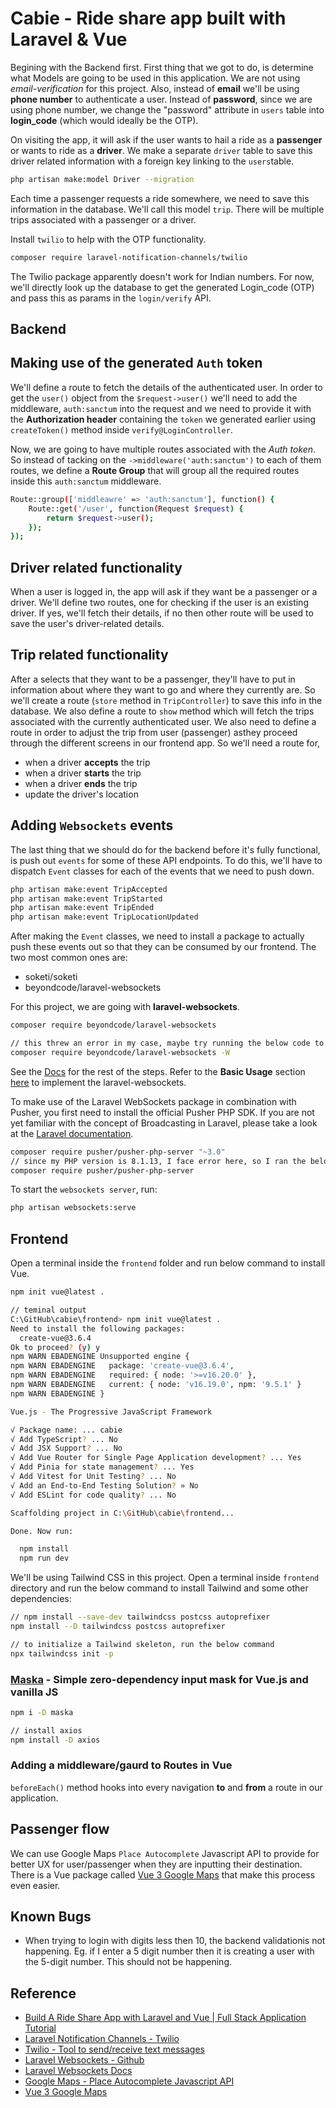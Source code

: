 # Cabie - Ride share app built with Laravel & Vue

Begining with the Backend first. First thing that we got to do, is determine what Models are going to be used in this application.
We are not using *email-verification* for this project. Also, instead of **email** we'll be using **phone number** to authenticate a user. Instead of **password**, since we are using phone number, we change the "password" attribute in `users` table into **login_code** (which would ideally be the OTP).

On visiting the app, it will ask if the user wants to hail a ride as a **passenger** or wants to ride as a **driver**. We make a separate `driver` table to save this driver related information with a foreign key linking to the `users`table.

```bash
php artisan make:model Driver --migration
```

Each time a passenger requests a ride somewhere, we need to save this information in the database. We'll call this model `trip`. There will be multiple trips associated with a passenger or a driver.

Install `twilio` to help with the OTP functionality.

```bash
composer require laravel-notification-channels/twilio
```

The Twilio package apparently doesn't work for Indian numbers. For now, we'll directly look up the database to get the generated Login_code (OTP) and pass this as params in the `login/verify` API.

## Backend

## Making use of the generated `Auth` token

We'll define a route to fetch the details of the authenticated user.
In order to get the `user()` object from the `$request->user()` we'll need to add the middleware, `auth:sanctum` into the request and we need to provide it with the **Authorization header** containing the `token` we generated earlier using `createToken()` method inside `verify@LoginController`.

Now, we are going to have multiple routes associated with the *Auth token*. So instead of tacking on the `->middleware('auth:sanctum')` to each of them routes, we define a **Route Group** that will group all the required routes inside this `auth:sanctum` middleware.

```bash
Route::group(['middleawre' => 'auth:sanctum'], function() {
    Route::get('/user', function(Request $request) {
        return $request->user();
    });
});
```

## Driver related functionality

When a user is logged in, the app will ask if they want be a passenger or a driver. We'll define two routes, one for checking if the user is an existing driver. If yes, we'll fetch their details, if no then other route will be used to save the user's driver-related details.

## Trip related functionality

After a selects that they want to be a passenger, they'll have to put in information about where they want to go and where they currently are. So we'll create a route (`store` method in `TripController`) to save this info in the database.
We also define a route to `show` method which will fetch the trips associated with the currently authenticated user.
We also need to define a route in order to adjust the trip from user (passenger) asthey proceed through the different screens in our frontend app. So we'll need a route for,

- when a driver **accepts** the trip
- when a driver **starts** the trip
- when a driver **ends** the trip
- update the driver's location

## Adding `Websockets` events

The last thing that we should do for the backend before it's fully functional, is push out `events` for some of these API endpoints.
To do this, we'll have to dispatch `Event` classes for each of the events that we need to push down.

```bash
php artisan make:event TripAccepted
php artisan make:event TripStarted
php artisan make:event TripEnded
php artisan make:event TripLocationUpdated
```

After making the `Event` classes, we need to install a package to actually push these events out so that they can be consumed by our frontend. The two most common ones are: 

- soketi/soketi
- beyondcode/laravel-websockets

For this project, we are going with **laravel-websockets**.

```bash
composer require beyondcode/laravel-websockets

// this threw an error in my case, maybe try running the below code to install the package with dependencies
composer require beyondcode/laravel-websockets -W
```

See the [Docs](https://beyondco.de/docs/laravel-websockets/getting-started/installation) for the rest of the steps.
Refer to the **Basic Usage** section [here](https://beyondco.de/docs/laravel-websockets/basic-usage/pusher) to implement the laravel-websockets.

To make use of the Laravel WebSockets package in combination with Pusher, you first need to install the official Pusher PHP SDK.
If you are not yet familiar with the concept of Broadcasting in Laravel, please take a look at the [Laravel documentation](https://laravel.com/docs/6.0/broadcasting).

```bash
composer require pusher/pusher-php-server "~3.0"
// since my PHP version is 8.1.13, I face error here, so I ran the below command
composer require pusher/pusher-php-server
```

To start the `websockets server`, run: 

```bash
php artisan websockets:serve
```

## Frontend

Open a terminal inside the `frontend` folder and run below command to install Vue.

```bash
npm init vue@latest .

// teminal output
C:\GitHub\cabie\frontend> npm init vue@latest .
Need to install the following packages:
  create-vue@3.6.4
Ok to proceed? (y) y
npm WARN EBADENGINE Unsupported engine {
npm WARN EBADENGINE   package: 'create-vue@3.6.4',
npm WARN EBADENGINE   required: { node: '>=v16.20.0' },
npm WARN EBADENGINE   current: { node: 'v16.19.0', npm: '9.5.1' }
npm WARN EBADENGINE }

Vue.js - The Progressive JavaScript Framework

√ Package name: ... cabie
√ Add TypeScript? ... No
√ Add JSX Support? ... No
√ Add Vue Router for Single Page Application development? ... Yes
√ Add Pinia for state management? ... Yes
√ Add Vitest for Unit Testing? ... No
√ Add an End-to-End Testing Solution? » No
√ Add ESLint for code quality? ... No

Scaffolding project in C:\GitHub\cabie\frontend...

Done. Now run:

  npm install
  npm run dev
```

We'll be using Tailwind CSS in this project. Open a terminal inside `frontend` directory and run the below command to install Tailwind and some other dependencies:

```bash
// npm install --save-dev tailwindcss postcss autoprefixer
npm install --D tailwindcss postcss autoprefixer

// to initialize a Tailwind skeleton, run the below command
npx tailwindcss init -p
```

### [Maska](https://github.com/beholdr/maska) - Simple zero-dependency input mask for Vue.js and vanilla JS

```bash
npm i -D maska

// install axios
npm install -D axios
```

### Adding a middleware/gaurd to Routes in Vue

`beforeEach()` method hooks into every navigation **to** and **from** a route in our application.

## Passenger flow

We can use Google Maps `Place Autocomplete` Javascript API to provide for better UX for user/passenger when they are inputting their destination.
There is a Vue package called [Vue 3 Google Maps](https://vue-map.netlify.app/docs/) that make this process even easier. 

## Known Bugs

- When trying to login with digits less then 10, the backend validationis not happening. Eg. if I enter a 5 digit number then it is creating a user with the 5-digit number. This should not be happening.

## Reference

- [Build A Ride Share App with Laravel and Vue | Full Stack Application Tutorial](https://www.youtube.com/watch?v=iFOEU6YNBzw)
- [Laravel Notification Channels - Twilio](https://laravel-notification-channels.com/twilio/)
- [Twilio - Tool to send/receive text messages](https://www.twilio.com/en-us)
- [Laravel Websockets - Github](https://github.com/beyondcode/laravel-websockets)
- [Laravel Websockets Docs](https://beyondco.de/docs/laravel-websockets/getting-started/introduction)
- [Google Maps - Place Autocomplete Javascript API](https://developers.google.com/maps/documentation/javascript/place-autocomplete)
- [Vue 3 Google Maps](https://vue-map.netlify.app/docs/)
